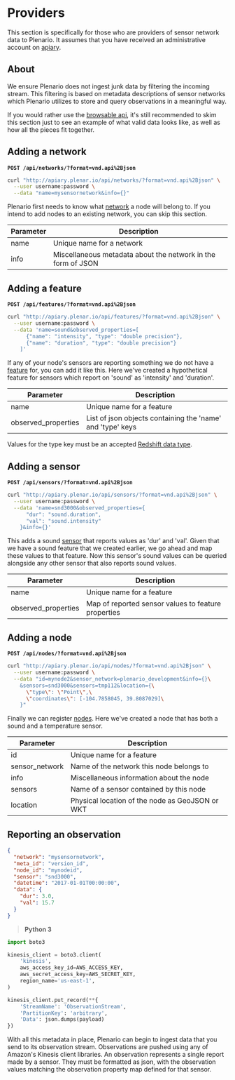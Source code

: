 # Providers

This section is specifically for those who are providers of sensor network
data to Plenario. It assumes that you have received an administrative
account on [apiary](http://apiary.plenar.io).


## About

We ensure Plenario does not ingest junk data by filtering the incoming
stream. This filtering is based on metadata descriptions of sensor
networks which Plenario utilizes to store and query observations in a
meaningful way.

If you would rather use the [browsable api](http://apiary.plenar.io/api/), it's
still recommended to skim this section just to see an example of what valid
data looks like, as well as how all the pieces fit together.


## Adding a network

**`POST /api/networks/?format=vnd.api%2Bjson`**

```bash
curl "http://apiary.plenar.io/api/networks/?format=vnd.api%2Bjson" \
  --user username:password \
  --data "name=mysensornetwork&info={}"
```

Plenario first needs to know what [network](#sensor-networks) a node will
belong to. If you intend to add nodes to an existing network, you can
skip this section.

| **Parameter** | **Description**                                              |
| ------------- | ------------------------------------------------------------ |
| name          | Unique name for a network                                    |
| info          | Miscellaneous metadata about the network in the form of JSON |


## Adding a feature

**`POST /api/features/?format=vnd.api%2Bjson`**

```bash
curl "http://apiary.plenar.io/api/features/?format=vnd.api%2Bjson" \
  --user username:password \
  --data 'name=sound&observed_properties=[
      {"name": "intensity", "type": "double precision"},
      {"name": "duration", "type": "double precision"}
    ]'
```

If any of your node's sensors are reporting something we do not have a
[feature](#features-of-interest) for, you can add it like this. Here we've
created a hypothetical feature for sensors which report on 'sound' as
'intensity' and 'duration'.

| **Parameter**       | **Description**                                              |
| ------------------- | ------------------------------------------------------------ |
| name                | Unique name for a feature                                    |
| observed_properties | List of json objects containing the 'name' and 'type' keys   |

Values for the type key must be an accepted [Redshift data type](http://docs.aws.amazon.com/redshift/latest/dg/c_Supported_data_types.html).


## Adding a sensor

**`POST /api/sensors/?format=vnd.api%2Bjson`**

```bash
curl "http://apiary.plenar.io/api/sensors/?format=vnd.api%2Bjson" \
  --user username:password \
  --data 'name=snd3000&observed_properties={
      "dur": "sound.duration",
      "val": "sound.intensity"
    }&info={}'
```

This adds a sound [sensor](#sensors) that reports values as 'dur' and 'val'.
Given that we have a sound feature that we created earlier, we go ahead
and map these values to that feature. Now this sensor's sound values can
be queried alongside any other sensor that also reports sound values.

| **Parameter**       | **Description**                                       |
| ------------------- | ----------------------------------------------------- |
| name                | Unique name for a feature                             |
| observed_properties | Map of reported sensor values to feature properties   |


## Adding a node

**`POST /api/nodes/?format=vnd.api%2Bjson`**

```bash
curl "http://apiary.plenar.io/api/nodes/?format=vnd.api%2Bjson" \
  --user username:password \
  --data "id=mynode2&sensor_network=plenario_development&info={}\
    &sensors=snd3000&sensors=tmp112&location={\
      \"type\": \"Point\",\
      \"coordinates\": [-104.7858045, 39.8087029]\
    }"
```

Finally we can register [nodes](#nodes). Here we've created a node that has both
a sound and a temperature sensor.

| **Parameter**  | **Description**                                       |
| -------------- | ----------------------------------------------------- |
| id             | Unique name for a feature                             |
| sensor_network | Name of the network this node belongs to              |
| info           | Miscellaneous information about the node              |
| sensors        | Name of a sensor contained by this node               |
| location       | Physical location of the node as GeoJSON or WKT       |


## Reporting an observation

```json
{
  "network": "mysensornetwork",
  "meta_id": "version_id",
  "node_id": "mynodeid",
  "sensor": "snd3000",
  "datetime": "2017-01-01T00:00:00",
  "data": {
    "dur": 3.0,
    "val": 15.7
  }
}
```

> **Python 3**

```python
import boto3

kinesis_client = boto3.client(
    'kinesis',
    aws_access_key_id=AWS_ACCESS_KEY,
    aws_secret_access_key=AWS_SECRET_KEY,
    region_name='us-east-1',
)

kinesis_client.put_record(**{
    'StreamName': 'ObservationStream',
    'PartitionKey': 'arbitrary',
    'Data': json.dumps(payload)
})
```

With all this metadata in place, Plenario can begin to ingest data that
you send to its observation stream. Observations are pushed
using any of Amazon's Kinesis client libraries. An observation represents
a single report made by a sensor. They must be formatted as
json, with the observation values matching the observation property
map defined for that sensor.
